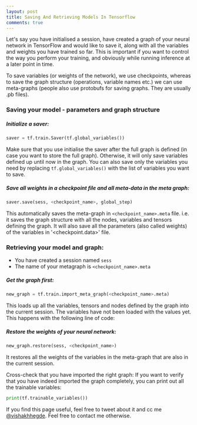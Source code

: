 ```yaml
---
layout: post
title: Saving And Retrieving Models In Tensorflow
comments: true
---
```

Let's say you have initialised a session, have created a graph of your neural network in TensorFlow and would like to save it, along with all the variables and weights you have trained so far. This is important if you want to control the way you perform your training, and obviously while running inference at a later point in time.

To save variables (or weights of the network), we use checkpoints, whereas to save the graph structure (operations, variable names etc.) we can use meta-graphs (people also use protobufs for saving graphs. They are usually .pb files). 

### Saving your model - parameters and graph structure

##### Initialize a saver:  
```python
saver = tf.train.Saver(tf.global_variables())
```
Make sure that you use initialise the saver after the full graph is defined (in case you want to store the full graph). Otherwise, it will only save variables defined up until now in the graph. You can also save only the variables you need by replacing `tf.global_variables()` with the list of variables you want to save.

##### Save all weights in a checkpoint file and all meta-data in the meta graph:
```python
saver.save(sess, <checkpoint_name>, global_step)
```
This automatically saves the meta-graph in `<checkpoint_name>.meta` file. i.e. it saves the graph structure with all the nodes, variables and tensors defining the graph. It will also save all the parameters (also called weights) of the variables in '<checkpoint.data>' file.

### Retrieving your model and graph:
- You have created a session named `sess`
- The name of your metagraph is `<checkpoint_name>.meta`

##### Get the graph first:
```python
new_graph = tf.train.import_meta_graph(<checkpoint_name>.meta)
```

This loads up all the variables, tensors and nodes defined by the graph into the current session. The variables have not been loaded with the values yet. This happens with the following line of code:
##### Restore the weights of your neural network:
```python
new_graph.restore(sess, <checkpoint_name>)
```
It restores all the weights of the variables in the meta-graph that are also in the current session.

Cross-check that you have imported the right graph:
If you want to verify that you have indeed imported the graph completely, you can print out all the trainable variables:
```python
print(tf.trainable_variables())
```

If you find this page useful, feel free to tweet about it and cc me [@vishakhhegde](https://twitter.com/vishakhhegde). Feel free to contact me otherwise.
